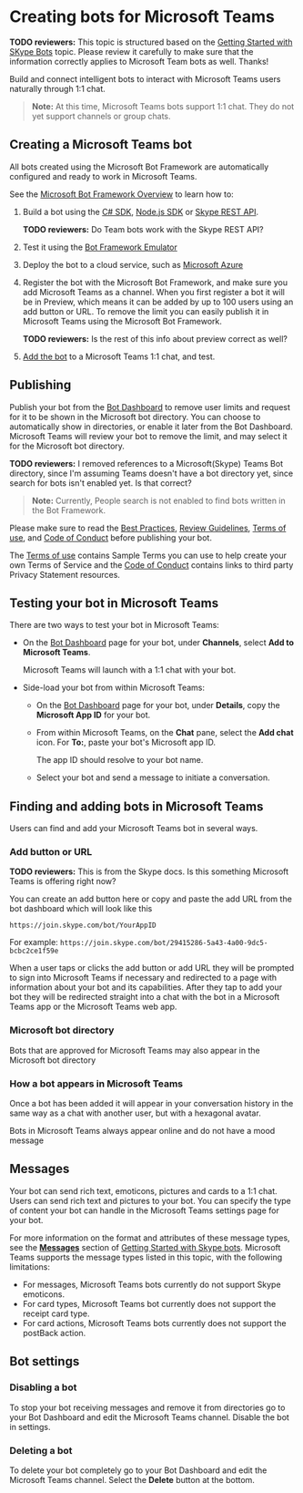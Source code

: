 ﻿# Creating bots for Microsoft Teams

**TODO reviewers:** This topic is structured based on the [Getting Started with SKype Bots](https://docs.botframework.com/en-us/skype/getting-started/#navtitle) topic. Please review it carefully to make sure that the information correctly applies to Microsoft Team bots as well. Thanks!

Build and connect intelligent bots to interact with Microsoft Teams users naturally through 1:1 chat.

> **Note:** At this time, Microsoft Teams bots support 1:1 chat. They do not yet support channels or group chats.

## Creating a Microsoft Teams bot

All bots created using the Microsoft Bot Framework are automatically configured and ready to work in Microsoft Teams.

See the [Microsoft Bot Framework Overview](https://docs.botframework.com/en-us/) to learn how to:

1. Build a bot using the [C# SDK](https://docs.botframework.com/en-us/csharp/builder/sdkreference/), [Node.js SDK](https://docs.botframework.com/en-us/node/builder/chat-reference/modules/_botbuilder_d_.html) or [Skype REST API](https://docs.botframework.com/en-us/skype/chat).
	
	**TODO reviewers:** Do Team bots work with the Skype REST API?

2. Test it using the [Bot Framework Emulator](https://docs.botframework.com/en-us/tools/bot-framework-emulator/)
3. Deploy the bot to a cloud service, such as [Microsoft Azure](https://azure.microsoft.com/)
4. Register the bot with the Microsoft Bot Framework, and make sure you add Microsoft Teams as a channel. When you first register a bot it will be in Preview, which means it can be added by up to 100 users using an add button or URL. To remove the limit you can easily publish it in Microsoft Teams using the Microsoft Bot Framework.
	
	**TODO reviewers:** Is the rest of this info about preview correct as well?

5. [Add the bot](#testing-your-bot-in-microsoft-teams) to a Microsoft Teams 1:1 chat, and test.

## Publishing

Publish your bot from the [Bot Dashboard](https://dev.botframework.com/bots) to remove user limits and request for it to be shown in the Microsoft bot directory. You can choose to automatically show in directories, or enable it later from the Bot Dashboard. Microsoft Teams will review your bot to remove the limit, and may select it for the Microsoft bot directory.

**TODO reviewers:** I removed references to a Microsoft(Skype) Teams Bot directory, since I'm assuming Teams doesn't have a bot directory yet, since search for bots isn't enabled yet. Is that correct?

> **Note:** Currently, People search is not enabled to find bots written in the Bot Framework.

Please make sure to read the [Best Practices](http://docs.botframework.com/directory/best-practices/), [Review Guidelines](http://docs.botframework.com/directory/review-guidelines/), [Terms of use](https://aka.ms/bf-terms), and [Code of Conduct](http://aka.ms/bf-conduct) before publishing your bot.

The [Terms of use](https://aka.ms/bf-terms) contains Sample Terms you can use to help create your own Terms of Service and the  [Code of Conduct](http://aka.ms/bf-conduct) contains links to third party Privacy Statement resources.

## Testing your bot in Microsoft Teams

There are two ways to test your bot in Microsoft Teams:

*	On the [Bot Dashboard](https://dev.botframework.com/bots) page for your bot, under **Channels**, select **Add to Microsoft Teams**.

	Microsoft Teams will launch with a 1:1 chat with your bot.

*	Side-load your bot from within Microsoft Teams:
	* On the [Bot Dashboard](https://dev.botframework.com/bots) page for your bot, under **Details**, copy the **Microsoft App ID** for your bot.
	* From within Microsoft Teams, on the **Chat** pane, select the **Add chat** icon. For **To:**, paste your bot's Microsoft app ID.
		
		The app ID should resolve to your bot name.
	* Select your bot and send a message to initiate a conversation.

## Finding and adding bots in Microsoft Teams

Users can find and add your Microsoft Teams bot in several ways.

### Add button or URL

**TODO reviewers:** This is from the Skype docs. Is this something Microsoft Teams is offering right now? 

You can create an add button here or copy and paste the add URL from the bot dashboard which will look like this 

`https://join.skype.com/bot/YourAppID`

For example:  `https://join.skype.com/bot/29415286-5a43-4a00-9dc5-bcbc2ce1f59e`

When a user taps or clicks the add button or add URL they will be prompted to sign into Microsoft Teams if necessary and redirected to a page with information about your bot and its capabilities. After they tap to add your bot they will be redirected straight into a chat with the bot in a Microsoft Teams app or the Microsoft Teams web app.

### Microsoft bot directory

Bots that are approved for Microsoft Teams may also appear in the Microsoft bot directory

### How a bot appears in Microsoft Teams

Once a bot has been added it will appear in your conversation history in the same way as a chat with another user, but with a hexagonal avatar.

Bots in Microsoft Teams always appear online and do not have a mood message

## Messages

Your bot can send rich text, emoticons, pictures and cards to a 1:1 chat. Users can send rich text and pictures to your bot. You can specify the type of content your bot can handle in the Microsoft Teams settings page for your bot.

For more information on the format and attributes of these message types, see  the **[Messages](https://docs.botframework.com/en-us/skype/getting-started/#navtitle)** section of [Getting Started with Skype bots](https://docs.botframework.com/en-us/skype/getting-started/#messsages). Microsoft Teams supports the message types listed in this topic, with the following limitations:

* For messages, Microsoft Teams bots currently do not support Skype emoticons.
* For card types, Microsoft Teams bot currently does not support the receipt card type.
* For card actions, Microsoft Teams bots currently does not support the postBack action.

<!--
| Format | From user to bot  | From bot to user |  Notes |                                                           
|:-------|:-------|:------------|:-------|
| Rich text | ✔ | ✔ | Including emoticons |  
| Pictures | ✔ | ✔ | PNG, JPEG or GIF up to 20Mb |
| Video | Coming soon | ✔ | MP4, AAC+h264 up to 15Mb (approx. 1 minute), plus JPEG thumbnail |
| Cards | ✔ | ✔ |  |
-->

## Bot settings

### Disabling a bot

To stop your bot receiving messages and remove it from directories go to your Bot Dashboard and edit the Microsoft Teams channel. Disable the bot in settings.

### Deleting a bot

To delete your bot completely go to your Bot Dashboard and edit the Microsoft Teams channel. Select the **Delete** button at the bottom.





 
